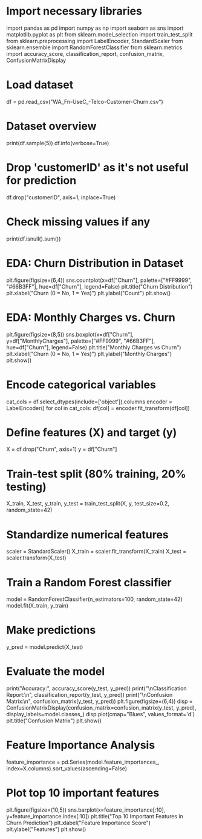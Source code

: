 # Import necessary libraries
import pandas as pd
import numpy as np
import seaborn as sns
import matplotlib.pyplot as plt
from sklearn.model_selection import train_test_split
from sklearn.preprocessing import LabelEncoder, StandardScaler
from sklearn.ensemble import RandomForestClassifier
from sklearn.metrics import accuracy_score, classification_report, confusion_matrix, ConfusionMatrixDisplay

# Load dataset
df = pd.read_csv("WA_Fn-UseC_-Telco-Customer-Churn.csv")

# Dataset overview
print(df.sample(5))
df.info(verbose=True)

# Drop 'customerID' as it's not useful for prediction
df.drop("customerID", axis=1, inplace=True)

# Check missing values if any
print(df.isnull().sum())

# EDA: Churn Distribution in Dataset
plt.figure(figsize=(6,4))
sns.countplot(x=df["Churn"], palette=["#FF9999", "#66B3FF"], hue=df["Churn"], legend=False)
plt.title("Churn Distribution")
plt.xlabel("Churn (0 = No, 1 = Yes)")
plt.ylabel("Count")
plt.show()

# EDA: Monthly Charges vs. Churn
plt.figure(figsize=(8,5))
sns.boxplot(x=df["Churn"], y=df["MonthlyCharges"], palette=["#FF9999", "#66B3FF"], hue=df["Churn"], legend=False)
plt.title("Monthly Charges vs Churn")
plt.xlabel("Churn (0 = No, 1 = Yes)")
plt.ylabel("Monthly Charges")
plt.show()

# Encode categorical variables
cat_cols = df.select_dtypes(include=['object']).columns
encoder = LabelEncoder()
for col in cat_cols:
    df[col] = encoder.fit_transform(df[col])

# Define features (X) and target (y)
X = df.drop("Churn", axis=1)
y = df["Churn"]

# Train-test split (80% training, 20% testing)
X_train, X_test, y_train, y_test = train_test_split(X, y, test_size=0.2, random_state=42)

# Standardize numerical features
scaler = StandardScaler()
X_train = scaler.fit_transform(X_train)
X_test = scaler.transform(X_test)

# Train a Random Forest classifier
model = RandomForestClassifier(n_estimators=100, random_state=42)
model.fit(X_train, y_train)

# Make predictions
y_pred = model.predict(X_test)

# Evaluate the model
print("Accuracy:", accuracy_score(y_test, y_pred))
print("\nClassification Report:\n", classification_report(y_test, y_pred))
print("\nConfusion Matrix:\n", confusion_matrix(y_test, y_pred))
plt.figure(figsize=(6,4))
disp = ConfusionMatrixDisplay(confusion_matrix=confusion_matrix(y_test, y_pred), display_labels=model.classes_)
disp.plot(cmap="Blues", values_format='d')
plt.title("Confusion Matrix")
plt.show()

# Feature Importance Analysis
feature_importance = pd.Series(model.feature_importances_, index=X.columns).sort_values(ascending=False)

# Plot top 10 important features
plt.figure(figsize=(10,5))
sns.barplot(x=feature_importance[:10], y=feature_importance.index[:10])
plt.title("Top 10 Important Features in Churn Prediction")
plt.xlabel("Feature Importance Score")
plt.ylabel("Features")
plt.show()
